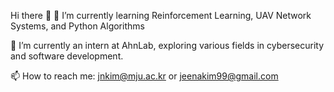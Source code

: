 

Hi there 👋
🌱 I’m currently learning Reinforcement Learning, UAV Network Systems, and Python Algorithms

💼 I’m currently an intern at AhnLab, exploring various fields in cybersecurity and software development.

📫 How to reach me: jnkim@mju.ac.kr or jeenakim99@gmail.com
